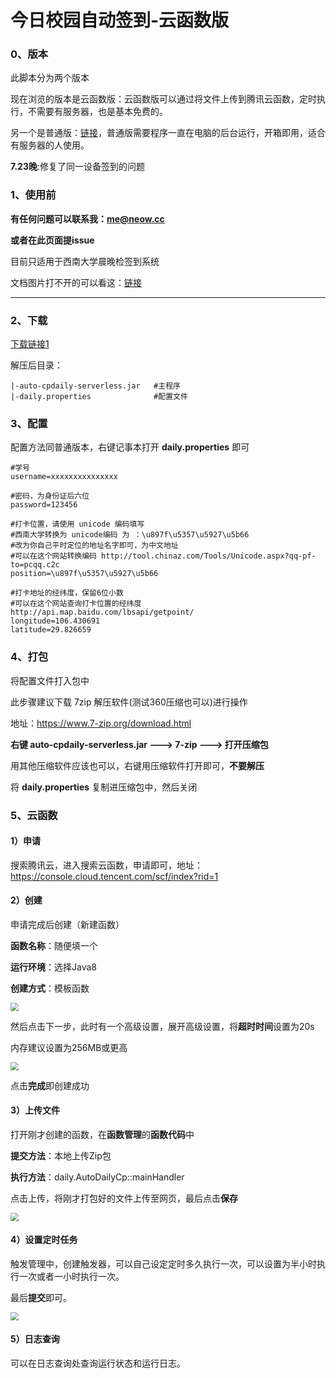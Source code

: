 # 今日校园自动签到-云函数版

### 0、版本

此脚本分为两个版本

现在浏览的版本是云函数版：云函数版可以通过将文件上传到腾讯云函数，定时执行，不需要有服务器，也是基本免费的。

另一个是普通版：[链接](https://github.com/aowubulao/auto-cpdaily/tree/master)，普通版需要程序一直在电脑的后台运行，开箱即用，适合有服务器的人使用。



**7.23晚**:修复了同一设备签到的问题



### 1、使用前

**有任何问题可以联系我：me@neow.cc**

**或者在此页面提issue**

目前只适用于西南大学晨晚检签到系统

文档图片打不开的可以看这：[链接](https://blog.neoniou.com/posts/auto-serverless-readme/)

------



### 2、下载

[下载链接1](http://106.13.179.26/serverless.zip)

解压后目录：

```
|-auto-cpdaily-serverless.jar	#主程序
|-daily.properties				#配置文件
```



### 3、配置

配置方法同普通版本，右键记事本打开 **daily.properties** 即可

```properties
#学号
username=xxxxxxxxxxxxxxx

#密码，为身份证后六位
password=123456

#打卡位置，请使用 unicode 编码填写
#西南大学转换为 unicode编码 为 ：\u897f\u5357\u5927\u5b66
#改为你自己平时定位的地址名字即可，为中文地址
#可以在这个网站转换编码 http://tool.chinaz.com/Tools/Unicode.aspx?qq-pf-to=pcqq.c2c
position=\u897f\u5357\u5927\u5b66

#打卡地址的经纬度，保留6位小数
#可以在这个网站查询打卡位置的经纬度 http://api.map.baidu.com/lbsapi/getpoint/
longitude=106.430691
latitude=29.826659
```



### 4、打包

将配置文件打入包中

此步骤建议下载 7zip 解压软件(测试360压缩也可以)进行操作

地址：https://www.7-zip.org/download.html

**右键 auto-cpdaily-serverless.jar ---> 7-zip ---> 打开压缩包**

用其他压缩软件应该也可以，右键用压缩软件打开即可，**不要解压**

将 **daily.properties** 复制进压缩包中，然后关闭



### 5、云函数

#### 1）申请

搜索腾讯云，进入搜索云函数，申请即可，地址：https://console.cloud.tencent.com/scf/index?rid=1

#### 2）创建

申请完成后创建（新建函数）

**函数名称**：随便填一个

**运行环境**：选择Java8

**创建方式**：模板函数



<img src="https://img.neoniou.com/readme/auto-serverless-1.png" style="zoom:80%;" />



然后点击下一步，此时有一个高级设置，展开高级设置，将**超时时间**设置为20s

内存建议设置为256MB或更高



<img src="https://img.neoniou.com/readme/auto-serverless-2.png" style="zoom: 80%;" />



点击**完成**即创建成功

#### 3）上传文件

打开刚才创建的函数，在**函数管理**的**函数代码**中

**提交方法**：本地上传Zip包

**执行方法**：daily.AutoDailyCp::mainHandler

点击上传，将刚才打包好的文件上传至网页，最后点击**保存**



<img src="https://img.neoniou.com/readme/auto-serverless-3.png" style="zoom: 80%;" />



#### 4）设置定时任务

触发管理中，创建触发器，可以自己设定定时多久执行一次，可以设置为半小时执行一次或者一小时执行一次。

最后**提交**即可。



<img src="https://img.neoniou.com/readme/auto-serverless-4.png" style="zoom: 80%;" />

#### 5）日志查询

可以在日志查询处查询运行状态和运行日志。